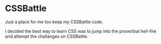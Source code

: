 # CSSBattle
Just a place for me too keep my CSSBattle code.

I decided the best way to learn CSS was to jump into the proverbial hell-fire and attempt the challanges on CSSBattle.
